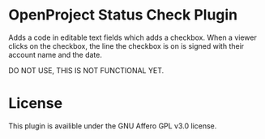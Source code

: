 OpenProject Status Check Plugin
===============

Adds a code in editable text fields which adds a checkbox. When a viewer clicks on the checkbox, the line the checkbox is on is signed with their account name and the date.

DO NOT USE, THIS IS NOT FUNCTIONAL YET.

License
===============
This plugin is availible under the GNU Affero GPL v3.0 license.
